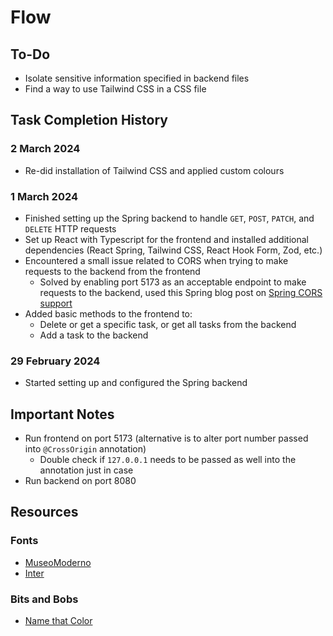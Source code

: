 # Flow

## To-Do

- Isolate sensitive information specified in backend files
- Find a way to use Tailwind CSS in a CSS file

## Task Completion History

### 2 March 2024

- Re-did installation of Tailwind CSS and applied custom colours

### 1 March 2024

- Finished setting up the Spring backend to handle `GET`, `POST`, `PATCH`, and `DELETE` HTTP requests
- Set up React with Typescript for the frontend and installed additional dependencies (React Spring, Tailwind CSS, React Hook Form, Zod, etc.)
- Encountered a small issue related to CORS when trying to make requests to the backend from the frontend
  - Solved by enabling port 5173 as an acceptable endpoint to make requests to the backend, used this Spring blog post on [Spring CORS support](https://spring.io/blog/2015/06/08/cors-support-in-spring-framework)
- Added basic methods to the frontend to:
  - Delete or get a specific task, or get all tasks from the backend
  - Add a task to the backend

### 29 February 2024

- Started setting up and configured the Spring backend

## Important Notes

- Run frontend on port 5173 (alternative is to alter port number passed into `@CrossOrigin` annotation)
  - Double check if `127.0.0.1` needs to be passed as well into the annotation just in case
- Run backend on port 8080

## Resources

### Fonts

- [MuseoModerno](https://fonts.google.com/specimen/MuseoModerno)
- [Inter](https://fonts.google.com/specimen/Inter)

### Bits and Bobs

- [Name that Color](https://chir.ag/projects/name-that-color/)
